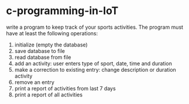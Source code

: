 # c-programming-in-IoT
write a program to keep track of your sports activities. The program must have at least the following
operations:
1. initialize (empty the database)
2. save database to file
3. read database from file
4. add an activity: user enters type of sport, date, time and duration
5. make a correction to existing entry: change description or duration activity
6. remove an entry
7. print a report of activities from last 7 days
8. print a report of all activities
